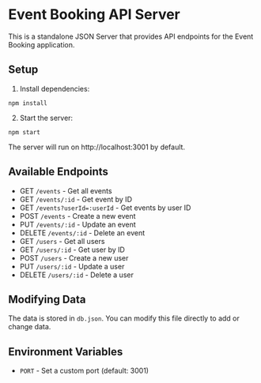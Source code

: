 # Event Booking API Server

This is a standalone JSON Server that provides API endpoints for the Event Booking application.

## Setup

1. Install dependencies:

```
npm install
```

2. Start the server:

```
npm start
```

The server will run on http://localhost:3001 by default.

## Available Endpoints

- GET `/events` - Get all events
- GET `/events/:id` - Get event by ID
- GET `/events?userId=:userId` - Get events by user ID
- POST `/events` - Create a new event
- PUT `/events/:id` - Update an event
- DELETE `/events/:id` - Delete an event
- GET `/users` - Get all users
- GET `/users/:id` - Get user by ID
- POST `/users` - Create a new user
- PUT `/users/:id` - Update a user
- DELETE `/users/:id` - Delete a user

## Modifying Data

The data is stored in `db.json`. You can modify this file directly to add or change data.

## Environment Variables

- `PORT` - Set a custom port (default: 3001)

